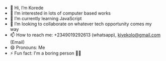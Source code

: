 - 👋 Hi, I’m Korede
- 👀 I’m interested in lots of computer based works
- 🌱 I’m currently learning JavaScript 
- 💞️ I’m looking to collaborate on whatever tech opportunity comes my way 
- 📫 How to reach me: +2349019292613 (whatsapp), kiyekolo@gmail.com (Email)
- 😄 Pronouns: Me
- ⚡ Fun fact: I'm a boring person 🫠✨

<!---
Korede is a ✨ special ✨ repository because its `README.md` (this file) appears on your GitHub profile.
You can click the Preview link to take a look at your changes.
--->
